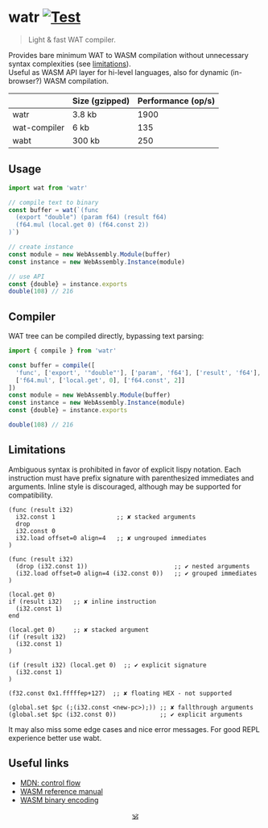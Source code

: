 # watr [![Test](https://github.com/audio-lab/watr/actions/workflows/test.js.yml/badge.svg)](https://github.com/audio-lab/watr/actions/workflows/test.js.yml)

> Light & fast WAT compiler.

Provides bare minimum WAT to WASM compilation without unnecessary syntax complexities (see [limitations](#limitations)).<br/>
Useful as WASM API layer for hi-level languages, also for dynamic (in-browser?) WASM compilation.
<!--, eg. [sonl](https://github.com/audio-lab/sonl). -->

<!-- See [REPL](https://audio-lab.github.io/watr/repl.html).-->

<!--
&nbsp; | watr | wat-compiler | wabt
---|---|---|---
Size (gzipped) | 2.8kb | 6kb | 300kb
Performance (op/s) | 45000 | 2500 | 3100
-->

&nbsp; | Size (gzipped) | Performance (op/s)
---|---|---
watr | 3.8 kb | 1900
wat-compiler | 6 kb | 135
wabt | 300 kb | 250

## Usage

```js
import wat from 'watr'

// compile text to binary
const buffer = wat(`(func
  (export "double") (param f64) (result f64)
  (f64.mul (local.get 0) (f64.const 2))
)`)

// create instance
const module = new WebAssembly.Module(buffer)
const instance = new WebAssembly.Instance(module)

// use API
const {double} = instance.exports
double(108) // 216
```

## Compiler

WAT tree can be compiled directly, bypassing text parsing:

```js
import { compile } from 'watr'

const buffer = compile([
  'func', ['export', '"double"'], ['param', 'f64'], ['result', 'f64'],
  ['f64.mul', ['local.get', 0], ['f64.const', 2]]
])
const module = new WebAssembly.Module(buffer)
const instance = new WebAssembly.Instance(module)
const {double} = instance.exports

double(108) // 216
```


## Limitations

Ambiguous syntax is prohibited in favor of explicit lispy notation. Each instruction must have prefix signature with parenthesized immediates and arguments. Inline style is discouraged, although may be supported for compatibility.

```wast
(func (result i32)
  i32.const 1                 ;; ✘ stacked arguments
  drop
  i32.const 0
  i32.load offset=0 align=4   ;; ✘ ungrouped immediates
)

(func (result i32)
  (drop (i32.const 1))                        ;; ✔ nested arguments
  (i32.load offset=0 align=4 (i32.const 0))   ;; ✔ grouped immediates
)
```

```wast
(local.get 0)
if (result i32)   ;; ✘ inline instruction
  (i32.const 1)
end

(local.get 0)     ;; ✘ stacked argument
(if (result i32)
  (i32.const 1)
)

(if (result i32) (local.get 0)  ;; ✔ explicit signature
  (i32.const 1)
)
```

```wast
(f32.const 0x1.fffffep+127)  ;; ✘ floating HEX - not supported
```

```wast
(global.set $pc (;(i32.const <new-pc>);)) ;; ✘ fallthrough arguments
(global.set $pc (i32.const 0))            ;; ✔ explicit arguments
```

It may also miss some edge cases and nice error messages.
For good REPL experience better use wabt.


## Useful links

* [MDN: control flow](https://developer.mozilla.org/en-US/docs/WebAssembly/Reference/Control_flow)
* [WASM reference manual](https://github.com/sunfishcode/wasm-reference-manual/blob/master/WebAssembly.md#loop)
* [WASM binary encoding](https://github.com/WebAssembly/design/blob/main/BinaryEncoding.md)

<!--
Main goal is to get very fluent with wasm text.

Experiments:

* [x] global read/write use in function
* [x] scopes: refer, goto
* [x] stack: understanding named and full references
* [x] memory: reading/writing global memory
* [x] memory: creating arrays on the go
* [x] memory: passing pointer to a function
* [x] benchmark array setting agains js loop
  → it's faster almost twice

## Refs

* [mdn wasm text format](https://developer.mozilla.org/en-US/docs/WebAssembly/Understanding_the_text_format)
* [wasm reference manual](https://github.com/sunfishcode/wasm-reference-manual/blob/master/WebAssembly.md)
* [wabt source search](https://github.com/WebAssembly/wabt/search?p=5&q=then)
* [wat control flow](https://developer.mozilla.org/en-US/docs/WebAssembly/Reference/Control_flow)
* [ontouchstart wasm book](https://ontouchstart.pages.dev/chapter_wasm_binary)
* [wat-compiler](https://github.com/stagas/wat-compiler/)
* [hackernoon](https://web.archive.org/web/20210215171830/https://hackernoon.com/webassembly-binary-format-explained-part-2-hj1t33yp?source=rss)
* [webassemblyjs](https://github.com/xtuc/webassemblyjs)
* [chasm](https://github.com/ColinEberhardt/chasm/blob/master/src/encoding.ts)
* [WebBS](https://github.com/j-s-n/WebBS)
* [leb128a](https://github.com/minhducsun2002/leb128/blob/master/src/index.ts)
* [leb128b](https://github.com/shmishtopher/wasm-LEB128/tree/master/esm)

## Alternatives

* [wabt](https://www.npmjs.com/package/wabt) − port of WABT for the web, industry standard.
* [wat-compiler](https://www.npmjs.com/package/wat-compiler) − compact alternative for WABT, limited support.
-->

<p align=center><a href="https://github.com/krsnzd/license/">🕉</a></p>
